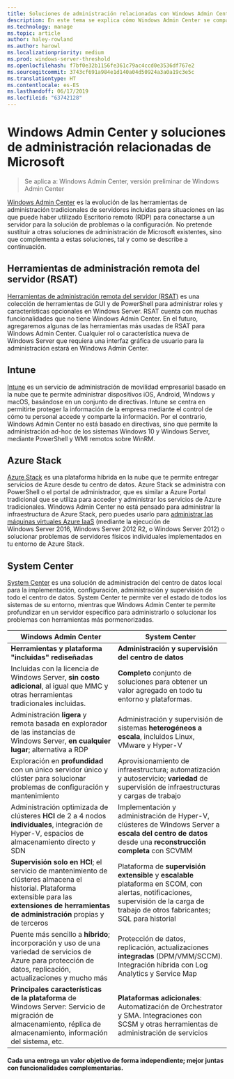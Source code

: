 ```yaml
---
title: Soluciones de administración relacionadas con Windows Admin Center
description: En este tema se explica cómo Windows Admin Center se compara con otras soluciones o productos de administración y supervisión de Microsoft (Proyecto Honolulu) y se complementa con ellos.
ms.technology: manage
ms.topic: article
author: haley-rowland
ms.author: harowl
ms.localizationpriority: medium
ms.prod: windows-server-threshold
ms.openlocfilehash: f7bf0e32b1156fe361c79ac4ccd0e3536df767e2
ms.sourcegitcommit: 3743cf691a984e1d140a04d50924a3a0a19c3e5c
ms.translationtype: HT
ms.contentlocale: es-ES
ms.lasthandoff: 06/17/2019
ms.locfileid: "63742128"
---
```

# <a name="windows-admin-center-and-related-management-solutions-from-microsoft"></a>Windows Admin Center y soluciones de administración relacionadas de Microsoft

>Se aplica a: Windows Admin Center, versión preliminar de Windows Admin Center

[Windows Admin Center](windows-admin-center.md) es la evolución de las herramientas de administración tradicionales de servidores incluidas para situaciones en las que puede haber utilizado Escritorio remoto (RDP) para conectarse a un servidor para la solución de problemas o la configuración. No pretende sustituir a otras soluciones de administración de Microsoft existentes, sino que complementa a estas soluciones, tal y como se describe a continuación.

## <a name="remote-server-administration-tools-rsat"></a>Herramientas de administración remota del servidor (RSAT)

[Herramientas de administración remota del servidor (RSAT)](https://docs.microsoft.com/windows-server/remote/remote-server-administration-tools) es una colección de herramientas de GUI y de PowerShell para administrar roles y características opcionales en Windows Server. RSAT cuenta con muchas funcionalidades que no tiene Windows Admin Center. En el futuro, agregaremos algunas de las herramientas más usadas de RSAT para Windows Admin Center. Cualquier rol o característica nueva de Windows Server que requiera una interfaz gráfica de usuario para la administración estará en Windows Admin Center.

## <a name="intune"></a>Intune

[Intune](https://www.microsoft.com/cloud-platform/microsoft-intune) es un servicio de administración de movilidad empresarial basado en la nube que te permite administrar dispositivos iOS, Android, Windows y macOS, basándose en un conjunto de directivas. Intune se centra en permitirte proteger la información de la empresa mediante el control de cómo tu personal accede y comparte la información. Por el contrario, Windows Admin Center no está basado en directivas, sino que permite la administración ad-hoc de los sistemas Windows 10 y Windows Server, mediante PowerShell y WMI remotos sobre WinRM.

## <a name="azure-stack"></a>Azure Stack

[Azure Stack](https://azure.microsoft.com/overview/azure-stack/) es una plataforma híbrida en la nube que te permite entregar servicios de Azure desde tu centro de datos. Azure Stack se administra con PowerShell o el portal de administrador, que es similar a Azure Portal tradicional que se utiliza para acceder y administrar los servicios de Azure tradicionales. Windows Admin Center no está pensado para administrar la infraestructura de Azure Stack, pero puedes usarlo para [administrar las máquinas virtuales Azure IaaS](../azure/manage-azure-vms.md) (mediante la ejecución de Windows Server 2016, Windows Server 2012 R2, o Windows Server 2012) o solucionar problemas de servidores físicos individuales implementados en tu entorno de Azure Stack.

## <a name="system-center"></a>System Center

[System Center](https://www.microsoft.com/cloud-platform/system-center) es una solución de administración del centro de datos local para la implementación, configuración, administración y supervisión de todo el centro de datos. System Center te permite ver el estado de todos los sistemas de su entorno, mientras que Windows Admin Center te permite profundizar en un servidor específico para administrarlo o solucionar los problemas con herramientas más pormenorizadas.

| Windows Admin Center                 | System Center                      |
|--------------------------------------|------------------------------------|
| **Herramientas y plataforma "incluidas" rediseñadas** | **Administración y supervisión del centro de datos** |
| Incluidas con la licencia de Windows Server, **sin costo adicional**, al igual que MMC y otras herramientas tradicionales incluidas. | **Completo** conjunto de soluciones para obtener un valor agregado en todo tu entorno y plataformas. |
| Administración **ligera** y remota basada en explorador de las instancias de Windows Server, **en cualquier lugar**; alternativa a RDP | Administración y supervisión de sistemas **heterogéneos** **a escala**, incluidos Linux, VMware y Hyper-V |
|Exploración en **profundidad** con un único servidor único y clúster para solucionar problemas de configuración y mantenimiento|Aprovisionamiento de infraestructura; automatización y autoservicio; **variedad** de supervisión de infraestructuras y cargas de trabajo|
|Administración optimizada de clústeres **HCI** de 2 a 4 nodos **individuales**, integración de Hyper-V, espacios de almacenamiento directo y SDN|Implementación y administración de Hyper-V, clústeres de Windows Server a **escala del centro de datos** desde una **reconstrucción completa** con SCVMM|
|**Supervisión solo en HCI**; el servicio de mantenimiento de clústeres almacena el historial. Plataforma extensible para las **extensiones de herramientas de administración** propias y de terceros|Plataforma de **supervisión extensible** y **escalable** plataforma en SCOM, con alertas, notificaciones, supervisión de la carga de trabajo de otros fabricantes; SQL para historial|
|Puente más sencillo a **híbrido**; incorporación y uso de una variedad de servicios de Azure para protección de datos, replicación, actualizaciones y mucho más|Protección de datos, replicación, actualizaciones **integradas** (DPM/VMM/SCCM). Integración híbrida con Log Analytics y Service Map|
|**Principales características de la plataforma** de Windows Server: Servicio de migración de almacenamiento, réplica de almacenamiento, información del sistema, etc.|**Plataformas adicionales**: Automatización de Orchestrator y SMA. Integraciones con SCSM y otras herramientas de administración de servicios|

#### <a name="each-delivers-targeted-value-independently-better-together-with-complementary-capabilities"></a>Cada una entrega un valor objetivo de forma independiente; **mejor juntas** con funcionalidades complementarias.
